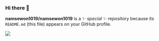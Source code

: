 ### Hi there 👋

**namsewon1019/namsewon1019** is a ✨ _special_ ✨ repository because its `README.md` (this file) appears on your GitHub profile.
 
<img src="https://img.shields.io/badge/Android-3DDC84?style=flat-square&logo=Android&logoColor=white"/> 
